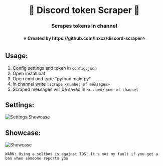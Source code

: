 <h1 align="center">📝 Discord token Scraper 📝</h1>
<h3 align="center">Scrapes tokens in channel</h3>
<h4 align="center">⭐ Created by https://github.com/lnxcz/discord-scraper⭐</h4>



## Usage:
1. Config settings and token in `config.json`
2. Open install.bat
3. Open cmd and type "python main.py"
4. In channel write `!scrape <number of messages>`
5. Scraped messages will be saved in `scraped/name-of-channel`

## Settings:
![Settings Showcase](https://images-ext-2.discordapp.net/external/8PX1xJbhhwkmKI4julJftVoD1AoIKqK1FXo3K1h5x04/https/thigh.pics/raw/emBbf5DA2.png)

## Showcase:
![Showcase](https://images-ext-1.discordapp.net/external/1z0a6DMXdoIMJMYoqNp5Kn6SWooVn9gjwhemJaZw-EY/https/astral.gay/raw/emCb0B7f6.png)

`WARN: Using a selfbot is against TOS, It's not my fault if you get a ban when someone reports you`
